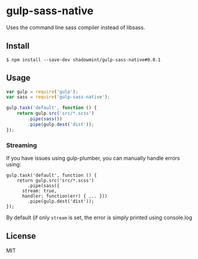 # gulp-sass-native

Uses the command line sass compiler instead of libsass.

## Install

```
$ npm install --save-dev shadowmint/gulp-sass-native#0.0.1
```

## Usage

```js
var gulp = require('gulp');
var sass = require('gulp-sass-native');

gulp.task('default', function () {
	return gulp.src('src/*.scss')
		.pipe(sass())
		.pipe(gulp.dest('dist'));
});
```

### Streaming

If you have issues using gulp-plumber, you can manually handle errors
using:

```
gulp.task('default', function () {
	return gulp.src('src/*.scss')
		.pipe(sass({
      stream: true,
      handler: function(err) { ... }))
		.pipe(gulp.dest('dist'));
});
```

By default (if only `stream` is set, the error is simply printed using console.log

## License

MIT
